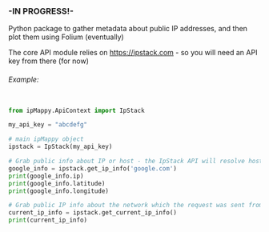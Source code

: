 ### -IN PROGRESS!-

Python package to gather metadata about public IP addresses, and then plot them using Folium (eventually)

The core API module relies on https://ipstack.com - so you will need an API key from there (for now)

###### Example:

```python

from ipMappy.ApiContext import IpStack

my_api_key = "abcdefg"

# main ipMappy object
ipstack = IpStack(my_api_key)

# Grab public info about IP or host - the IpStack API will resolve host names for us
google_info = ipstack.get_ip_info('google.com')
print(google_info.ip)
print(google_info.latitude)
print(google_info.longitude)

# Grab public IP info about the network which the request was sent from
current_ip_info = ipstack.get_current_ip_info()
print(current_ip_info)

```

